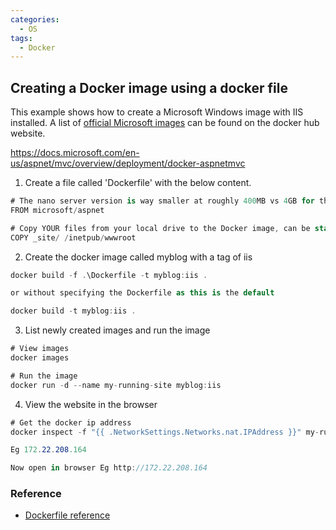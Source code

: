 ```yaml
---
categories:
  - OS
tags:
  - Docker
---
```


## Creating a Docker image using a docker file

This example shows how to create a Microsoft Windows image with IIS installed. A list of [official Microsoft images](https://hub.docker.com/u/microsoft/) can be found on the docker hub website.

https://docs.microsoft.com/en-us/aspnet/mvc/overview/deployment/docker-aspnetmvc

1. Create a file called 'Dockerfile' with the below content.

```cs
# The nano server version is way smaller at roughly 400MB vs 4GB for the full Windows IIS
FROM microsoft/aspnet

# Copy YOUR files from your local drive to the Docker image, can be static html pages
COPY _site/ /inetpub/wwwroot
```

2. Create the docker image called myblog with a tag of iis

```cs
docker build -f .\Dockerfile -t myblog:iis .

or without specifying the Dockerfile as this is the default

docker build -t myblog:iis .
```
3. List newly created images and run the image

```cs
# View images
docker images

# Run the image
docker run -d --name my-running-site myblog:iis
```

4. View the website in the browser

```cs
# Get the docker ip address
docker inspect -f "{{ .NetworkSettings.Networks.nat.IPAddress }}" my-running-site

Eg 172.22.208.164

Now open in browser Eg http://172.22.208.164
```





### Reference

* [Dockerfile reference](https://docs.docker.com/engine/reference/builder/)

